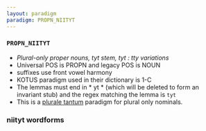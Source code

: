 ```yaml
---
layout: paradigm
paradigm: PROPN_NIITYT
---
```

### ` PROPN_NIITYT `

* _Plural-only proper nouns, tyt stem, tyt : tty variations_
* Universal POS is PROPN and legacy POS is NOUN
* suffixes use front vowel harmony
* KOTUS paradigm used in their dictionary is 1-C
* The lemmas must end in * yt * (which will be deleted to form an invariant stub) and the regex matching the lemma is ` tyt `
* This is a [plurale tantum](https://en.wikipedia.org/wiki/Plurale_tantum) paradigm for plural only nominals.

### niityt wordforms


